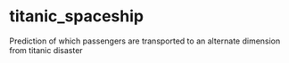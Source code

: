 # titanic_spaceship
Prediction of which passengers are transported to an alternate dimension from titanic disaster

